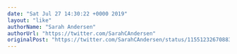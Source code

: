 ```yaml
---
date: "Sat Jul 27 14:30:22 +0000 2019"
layout: "like"
authorName: "Sarah Andersen"
authorUrl: "https://twitter.com/SarahCAndersen"
originalPost: "https://twitter.com/SarahCAndersen/status/1155123267088343042"
---
```

